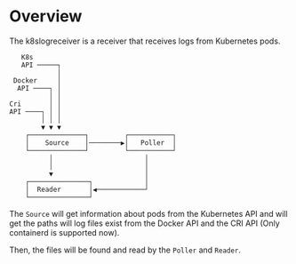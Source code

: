 # Overview

The k8slogreceiver is a receiver that receives logs from Kubernetes pods.

```
   K8s
   API ─────┐
            │
 Docker     │
  API ────┐ │
          │ │
Cri       │ │
API ────┐ │ │
        │ │ │
        ▼ ▼ ▼
    ┌──────────────┐         ┌───────────┐
    │    Source    │────────▶│   Poller  │
    └──────────────┘         └───────────┘
          │                       │
          │                       │ 
          ▼                       │
    ┌───────────────┐             │
    │  Reader       │◀────────────┘
    └───────────────┘
```

The `Source` will get information about pods from the Kubernetes API and will get the paths will log files exist from the Docker API and the CRI API (Only containerd is supported now).

Then, the files will be found and read by the `Poller` and `Reader`.
